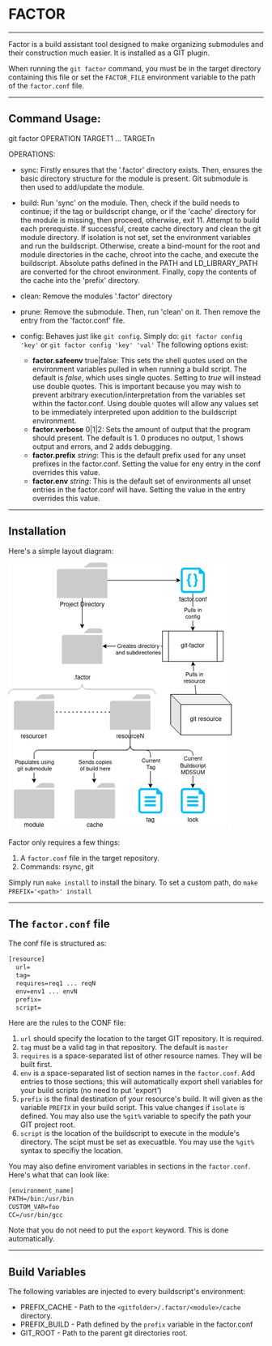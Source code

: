 # FACTOR
---
Factor is a build assistant tool designed to make organizing submodules and their construction much easier. It is installed as a GIT plugin.

When running the `git factor` command, you must be in the target directory containing this file or set the `FACTOR_FILE` environment variable to the path of the `factor.conf` file.

---

## Command Usage:
git factor OPERATION TARGET1 ... TARGETn  

OPERATIONS:
  - sync:
      Firstly ensures that the '.factor' directory exists. Then, ensures the
      basic directory structure for the module is present. Git submodule is 
      then used to add/update the module.
      
  - build:
      Run 'sync' on the module. Then, check if the build needs to continue;
      if the tag or buildscript change, or if the 'cache' directory for the
      module is missing, then proceed, otherwise, exit 11. Attempt to build
      each prerequiste. If successful, create cache directory and clean the
      git module directory. If isolation is not set, set the environment
      variables and run the buildscript. Otherwise, create a bind-mount for
      the root and module directories in the cache, chroot into the cache,
      and execute the buildscript. Absolute paths defined in the PATH and
      LD_LIBRARY_PATH are converted for the chroot environment. Finally, 
      copy the contents of the cache into the 'prefix' directory.
    
  - clean:
      Remove the modules '.factor' directory
   
  - prune:
      Remove the submodule. Then, run 'clean' on it. Then remove the entry
      from the 'factor.conf' file.
      
  - config:
      Behaves just like `git config`. Simply do: `git factor config 'key'` or `git factor config 'key' 'val'`
      The following options exist:
      - **factor.safeenv** true|false:
             This sets the shell quotes used on the environment
             variables pulled in when running a build script.
             The default is *false*, which uses single quotes.
             Setting to *true* will instead use double quotes.
             This is important because you may wish to prevent
             arbitrary execution/interpretation from the
             variables set within the factor.conf. Using double
             quotes will allow any values set to be immediately
             interpreted upon addition to the buildscript
             environment.
      - **factor.verbose** 0|1|2:
             Sets the amount of output that the program should
             present. The default is 1. 0 produces no output,
             1 shows output and errors, and 2 adds debugging.
      - **factor.prefix** *string*:
             This is the default prefix used for any unset
             prefixes in the factor.conf. Setting the value
             for eny entry in the conf overrides this value.
      - **factor.env** *string*:
             This is the default set of environments all
             unset entries in the factor.conf will have.
             Setting the value in the entry overrides this
             value.

---

## Installation
Here's a simple layout diagram:  

![factor_diagram](factor.png)

Factor only requires a few things:
1. A `factor.conf` file in the target repository.
2. Commands: rsync, git

Simply run `make install` to install the binary. To set a custom path, do `make PREFIX='<path>' install`

---

## The `factor.conf` file
The conf file is structured as:
```
[resource]
  url=
  tag=
  requires=req1 ... reqN
  env=env1 ... envN
  prefix=
  script=
```
Here are the rules to the CONF file:
1. `url` should specify the location to the target GIT repository. It is required.
2. `tag` must be a valid tag in that repository. The default is `master`
3. `requires` is a space-separated list of other resource names. They will be built first.
4. `env` is a space-separated list of section names in the `factor.conf`. Add entries to those sections; this will automatically export shell variables for your build scripts (no need to put 'export')
5. `prefix` is the final destination of your resource's build. It will given as the variable `PREFIX` in your build script. This value changes if `isolate` is defined. You may also use the `%git%` variable to specify the path your GIT project root.
6. `script` is the location of the buildscript to execute in the module's directory. The scipt must be set as execuatble. You may use the `%git%` syntax to specifiy the location.

You may also define enviroment variables in sections in the `factor.conf`. Here's what that can look like:
```
[environment_name]
PATH=/bin:/usr/bin
CUSTOM_VAR=foo
CC=/usr/bin/gcc
```

Note that you do not need to put the `export` keyword. This is done automatically.

---

## Build Variables
The following variables are injected to every buildscript's environment:

- PREFIX_CACHE - Path to the `<gitfolder>/.factor/<module>/cache` directory.
- PREFIX_BUILD - Path defined by the `prefix` variable in the factor.conf
- GIT_ROOT - Path to the parent git directories root.




